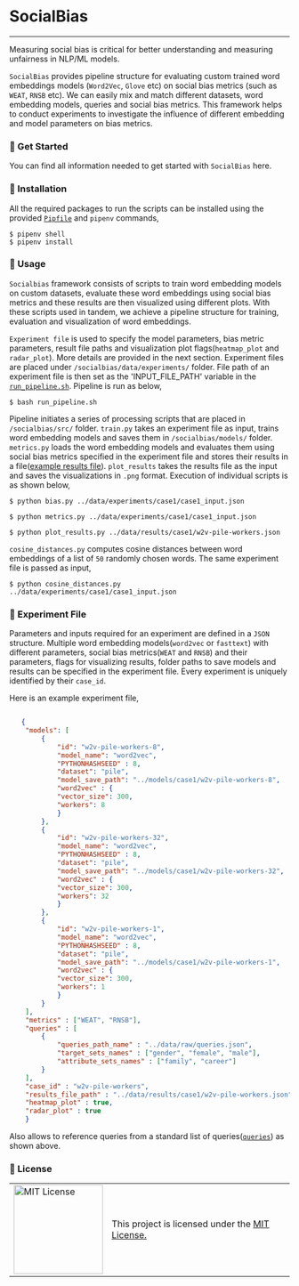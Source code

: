 # SocialBias
<hr />
<!-- Identifiers-->

Measuring social bias is critical for better understanding and measuring unfairness in NLP/ML models.

`SocialBias` provides pipeline structure for evaluating custom trained word embeddings models (`Word2Vec`, `Glove` etc) on social bias metrics (such as `WEAT`, `RNSB` etc). We can easily mix and match different datasets, word embedding models, queries and social bias metrics. This framework helps to conduct experiments to investigate the influence of different embedding and model parameters on bias metrics.
### :bookmark_tabs: Get Started

You can find all information needed to get started with `SocialBias` here.

### :wrench: Installation
 All the required packages to run the scripts  can be installed using the provided <a rel="pipfile" href="https://git.cs.uni-paderborn.de/vinay/socialbias/-/blob/main/Pipfile">`Pipfile`</a> and `pipenv` commands,
```shell
$ pipenv shell
$ pipenv install
```

###  :paperclip: Usage
`Socialbias` framework consists of scripts to train word embedding models on custom datasets, evaluate these word embeddings using social bias metrics and these results are then visualized using different plots. With these scripts used in tandem, we achieve a pipeline structure for training, evaluation and visualization of word embeddings.

`Experiment file` is used to specify the model parameters, bias metric parameters, result file paths and visualization plot flags(`heatmap_plot` and `radar_plot`). More details are provided in the next section. Experiment files are placed under `/socialbias/data/experiments/` folder. File path of an experiment file is then set as the 'INPUT_FILE_PATH' variable in the <a rel="pipelinefile" href="https://git.cs.uni-paderborn.de/vinay/socialbias/-/blob/main/src/run_pipeline.sh">`run_pipeline.sh`</a>. Pipeline is run as below,

```shell
$ bash run_pipeline.sh
```

Pipeline initiates a series of processing scripts that are placed in `/socialbias/src/` folder. `train.py` takes an experiment file as input, trains word embedding models and saves them in `/socialbias/models/` folder. `metrics.py` loads the word embedding models and evaluates them using social bias metrics specified in the experiment file and stores their results in a file(<a rel="resultsfile" href="https://git.cs.uni-paderborn.de/vinay/socialbias/-/blob/main/data/results/case1/res-case1-w2v-pile-workers-1_8_32.json">example results file</a>). `plot_results` takes the results file as the input and saves the visualizations in `.png` format. Execution of individual scripts is as shown below,

```shell
$ python bias.py ../data/experiments/case1/case1_input.json

$ python metrics.py ../data/experiments/case1/case1_input.json

$ python plot_results.py ../data/results/case1/w2v-pile-workers.json
```

`cosine_distances.py` computes cosine distances between word embeddings of a list of `50` randomly chosen words. The same experiment file is passed as input,

```shell
$ python cosine_distances.py ../data/experiments/case1/case1_input.json
```

### :page_facing_up: Experiment File
Parameters and inputs required for an experiment are defined in a `JSON` structure. Multiple word embedding models(`word2vec` or `fasttext`) with different parameters, social bias metrics(`WEAT` and `RNSB`) and their parameters, flags for visualizing results, folder paths to save models and results can be specified in the experiment file. Every experiment is uniquely identified by their `case_id`.

Here is an example experiment file,

```json

   {
    "models": [
        {
            "id": "w2v-pile-workers-8",
            "model_name": "word2vec",
            "PYTHONHASHSEED" : 8,
            "dataset": "pile",
            "model_save_path": "../models/case1/w2v-pile-workers-8",
            "word2vec" : {
            "vector_size": 300,
            "workers": 8
            }
        },
        {
            "id": "w2v-pile-workers-32",
            "model_name": "word2vec",
            "PYTHONHASHSEED" : 8,
            "dataset": "pile",
            "model_save_path": "../models/case1/w2v-pile-workers-32",
            "word2vec" : {
            "vector_size": 300,
            "workers": 32
            }
        },
        {
            "id": "w2v-pile-workers-1",
            "model_name": "word2vec",
            "PYTHONHASHSEED" : 8,
            "dataset": "pile",
            "model_save_path": "../models/case1/w2v-pile-workers-1",
            "word2vec" : {
            "vector_size": 300,
            "workers": 1
            }
        }
    ],
    "metrics" : ["WEAT", "RNSB"],
    "queries" : [
        {
            "queries_path_name" : "../data/raw/queries.json",
            "target_sets_names" : ["gender", "female", "male"],
            "attribute_sets_names" : ["family", "career"]
        }
    ],
    "case_id" : "w2v-pile-workers",
    "results_file_path" : "../data/results/case1/w2v-pile-workers.json",
    "heatmap_plot" : true,
    "radar_plot" : true
    }
```

Also allows to reference queries from a standard list of queries(<a href="https://git.cs.uni-paderborn.de/vinay/socialbias/-/blob/main/data/raw/queries.json">`queries`</a>) as shown above.

### :scroll: License
<table>
  <tr>
    <td><a rel="license" href="https://opensource.org/licenses/MIT"><img alt="MIT License" style="border-width:0" width="160px" src="http://ipo.opencircularity.info/wp-content/uploads/2019/03/MIT-License-transparent.png" /></a></td>
    <td>
    This project is licensed under the <a rel="license" href="https://git.cs.uni-paderborn.de/vinay/socialbias/-/blob/main/LICENSE">MIT License.</a></td>
  </tr>
</table>




